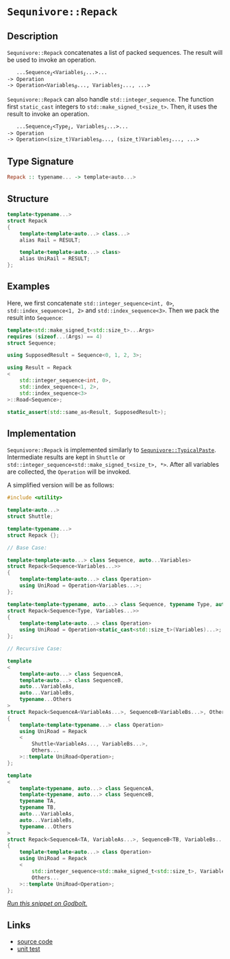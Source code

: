 <!-- Copyright 2024 Feng Mofan
SPDX-License-Identifier: Apache-2.0 -->

# `Sequnivore::Repack`

## Description

`Sequnivore::Repack` concatenates a list of packed sequences. The result will be used to invoke an operation.
<pre><code>   ...Sequence<sub><i>i</i></sub>&lt;Variables<sub><i>i</i></sub>...&gt;...
-> Operation
-> Operation&lt;Variables<sub><i>0</i></sub>..., Variables<sub><i>1</i></sub>..., ...></code></pre>

`Sequnivore::Repack` can also handle `std::integer_sequence`. The function first `static_cast` integers to `std::make_signed_t<size_t>`. Then, it uses the result to invoke an operation.
<pre><code>   ...Sequence<sub><i>i</i></sub>&lt;Type<sub><i>i</i></sub>, Variables<sub><i>i</i></sub>...&gt;...
-> Operation
-> Operation&lt;(size_t)Variables<sub><i>0</i></sub>..., (size_t)Variables<sub><i>1</i></sub>..., ...></code></pre>

## Type Signature

```Haskell
Repack :: typename... -> template<auto...>
```

## Structure

```C++
template<typename...>
struct Repack
{
    template<template<auto...> class...>
    alias Rail = RESULT;

    template<template<auto...> class>
    alias UniRail = RESULT;
};
```

## Examples

Here, we first concatenate `std::integer_sequence<int, 0>`,  `std::index_sequence<1, 2>` and `std::index_sequence<3>`. Then we pack the result into `Sequence`:

```C++
template<std::make_signed_t<std::size_t>...Args>
requires (sizeof...(Args) == 4)
struct Sequence;

using SupposedResult = Sequence<0, 1, 2, 3>;

using Result = Repack
<
    std::integer_sequence<int, 0>, 
    std::index_sequence<1, 2>,
    std::index_sequence<3>
>::Road<Sequence>;

static_assert(std::same_as<Result, SupposedResult>);
```

## Implementation

`Sequnivore::Repack` is implemented similarly to [`Sequnivore::TypicalPaste`](./typical_paste.doc.md). Intermediate results are kept in `Shuttle` or `std::integer_sequence<std::make_signed_t<size_t>, *>`.
After all variables are collected, the `Operation` will be invoked.

A simplified version will be as follows:

```C++
#include <utility>

template<auto...>
struct Shuttle;

template<typename...>
struct Repack {};

// Base Case:

template<template<auto...> class Sequence, auto...Variables>
struct Repack<Sequence<Variables...>>
{
    template<template<auto...> class Operation>
    using UniRoad = Operation<Variables...>;
};

template<template<typename, auto...> class Sequence, typename Type, auto...Variables>
struct Repack<Sequence<Type, Variables...>>
{
    template<template<auto...> class Operation>
    using UniRoad = Operation<static_cast<std::size_t>(Variables)...>;
};

// Recursive Case:

template
<
    template<auto...> class SequenceA,
    template<auto...> class SequenceB,
    auto...VariableAs, 
    auto...VariableBs,
    typename...Others
>
struct Repack<SequenceA<VariableAs...>, SequenceB<VariableBs...>, Others...>
{
    template<template<typename...> class Operation>
    using UniRoad = Repack
    <
        Shuttle<VariableAs..., VariableBs...>,
        Others...
    >::template UniRoad<Operation>;
};

template
<
    template<typename, auto...> class SequenceA,
    template<typename, auto...> class SequenceB,
    typename TA,
    typename TB,
    auto...VariableAs, 
    auto...VariableBs,
    typename...Others
>
struct Repack<SequenceA<TA, VariableAs...>, SequenceB<TB, VariableBs...>, Others...>
{
    template<template<auto...> class Operation>
    using UniRoad = Repack
    <
        std::integer_sequence<std::make_signed_t<std::size_t>, VariableAs..., VariableBs...>,
        Others...
    >::template UniRoad<Operation>;
};
```

[*Run this snippet on Godbolt.*](https://godbolt.org/#z:OYLghAFBqd5QCxAYwPYBMCmBRdBLAF1QCcAaPECAMzwBtMA7AQwFtMQByARg9KtQYEAysib0QXACx8BBAKoBnTAAUAHpwAMvAFYTStJg1DIApACYAQuYukl9ZATwDKjdAGFUtAK4sGIAKwAzKSuADJ4DJgAcj4ARpjEIAAcZqQADqgKhE4MHt6%2BehlZjgLhkTEs8YkAbACctpj2JQxCBEzEBHk%2BfkENTTmt7QRl0XEJyakKbR1dBVy208MRo5XjdQCUtqhexMjsHOaBEcjeWADUJoFuXo60hACel9gmGgCCL68EmCxpBl%2BXbiYN1QADowU8PlNiF4HGchAgbgR6JcrG8Pl8fn9MACCPc0oxWJgwSCIW8oTCCGcAEqYNJMZAAawuAHYrMyACIoj4fAD0PLOFiYSjhXzSIG5bwxvyY/yuUqxAKBRGJTzOJyFCjhmAAjl5GHtSGclaCwQA1dp4JixegKUmvcmwml0xkAoQ6vUMPYA83ES3WzAKFWBZ7B7msj5nSNneUy7Fy77S2WA4FB7BqgwKTUAeXxxBlOTtUbOXiyRjOcgYeCpqCY6AugXZZxzCXzAm9FqtNtTXLRHJ770lCYV8cxsZxeIJbENxtT6Y1Wt1%2Bswhtx%2BOYbDOABUJ9OU2aO/7baGyQRoY7afSGa73UuAdv8YafX6u%2BDQ8f3uG3kWY0mf3Hk8qr5puqmZNrmrYMIWUYlhEwDlpW1a1vWjbNnmzQAlM%2BbIAA%2BqIUwYQQ6AgCAWQAF6YNhBBPBAT6dgG6zdoEqIfpyTESq8fLUpgyA7FkABumAirS4pooOo7/GiVwRlGf6KnuJLBnOoFuounqYK8pDSZGslXDOQFKZqKkensNhaUa8m0f69qGmZekgpZ9AWAomlfjJE7rkSYJZgQCAJLaknPCeZ6Uk6l7XqpezvFcDnqYGQGGkZS5WNFB6OXFCnYIa3m%2BcQ6V2iYn6vN%2BQ5jiOib/quk6eRlBlgS26HvkWMFlhWVY1nWlyNqFLquZGAJmUW8KIsiKW%2BnR9rEo%2BqWYE5qYuUVRZRtlfkqr19bYMRf7wW1tYAqhEEQmxvascx6IlRJUVuGZOluJVHm7oBNUgYZN5qRp13nRV7mEg9JpPRmL0RTN83ft9G6bu9a13YSW6mWtdkxdZFzwxZ01OSDblroSxLLbl3Lvg6IUXi6VyJW9d4aWciN5cGCWvSZd42FTaM05lTY%2BStQFhsxxXiRVn1yY9qrPXVaEFo10GlnBrWIR1DZcc6V5rf1a1FlMREgBEXzAAk2FKEDBEaywTAMhRWTAJE6CUYbxFkRRVG08zY1WelU3O2lc0DUtHO5atC19cGm2fdtst7eBDUhqdfZHQOHEAFQJ4nSc8ryiebtgQibonKdvDySf53HOexzd6vEcbpt63gFuYFbDtuKXJF4OR1vBsSrzEMAR6Be37p4MQAZnBAduoFQxIQO3nfrMhnVnJI6yQqeFILsZcanW8zVwUIXhpEUNc0goXi0JSM9k16VwaIa8xnKkZyBIda%2BvBvXEH0fyEK2FklXWtDda5gOvEHrem/4taGg0E8Gy39CLEQiFgVQgCDZXCvmYcBZkf4MFgfAleAI77vieMRGW7VwpYLfA/TCjgcIagSAQIeUCSKEmwkKAE%2B9D4EAStvXe6BmFHyePPJiHBNi0E4P4XgfhuC8FQJwK6lhrBnAUNsXYglDg8FIAQTQ/DNgMgCP4EEgR/BcDMEkDQgRqjMjqEESQ/h9CcEkLwFgEgNAX1EVoUgEiOC8AUCAC%2BqiOBaE2HAWAMBEAgG2AQNINxyCUDQD8OgCQoiEk4KoJI1QAC01RJBnGAMgZAZwpAgjMLwGuhASB4CIvMfgggRBiHYFIGQghFAqHUD4nQegADueYxRiIEUIkRaiXGcCzDcMJlIR5nESSktJGSsk5MkHkweHhon0GIBcMwgQuDrF4N43xpAIBICiWkGJZAKAQD2QckAwApCpBoEfPylBYi9NiBEdo9xODKIecwYg9wsyxG0NxbxyiolsEEFmBgtBnlNNIFgWIXhgCAloLQDxYiIXfEMMAcQ4L8D9wcHgASCLnGYFUNxG4%2BxlG/0EeCu4sQ8wfI8FgXpp48B2MRQJYgsRMiYHZMiowdwjBqM2FQAwndTR4EwC05sojlHlOEKIcQNTJX1LUL03Q8wDA8tMNIyw%2Bg8CxA8ZATYqA0jNARck9WnU1VWEsGYZxqBmW%2BiwDqiAmw7C/JyC4dBsw/DzDCMsCoVRCiZGyAId1frig5BGD68Y8wnVYoEIMGYnhuh6Cjc0WNSxyhjESJGxYQbM1DDDemiQjr5F7ALVYjgwjSBOPEZwUZSTUnpMydk3JZhB64CKUspR6yVG8s2L5Ws4wHWkE0ZIQIIJaiBGZJIDQkgzCSGqA4/wdRS02NIHY1ZIJqhcGqEkWoSRN3%2BEkFwfwY7qgVt6a49xniu1NL8YEnZwTBnhKOScxZcS2CcHaCwPizJklMDnGWLgtQQRcBBHi/ARBbV6ElZUmV0g5VKAVeC3QqQ2lMA6TwLpZaengtcQM0JNwzgjI/V%2Bn9f64IAaAyBuZqAFkJGWYEMwnbNn8O2bs6j%2BzFkROOWx05RHv3qiMABrgF8rlfFyrc%2B5jyPkvN4G8p5XyfkOGk6QAFjACDAtBb0yF0LYXwqU1gY2XL9jOIxc6nFvT8WEq%2BEp0lvSKVUvuDSozGzfSMuUcy1lSgOUGdRbBXlfABUKCFSKsVSmoPSuqbB2Q8rGnOKQ/oFFKBrDWE1dq%2BAeqDU5CNSahsZrrCWvETakpAY0t9Gdc4CArhs0hHQXm1YGb0j%2BuaFVooAaGC1d9ZGxoZWWhZvjXMUr0aeu5u9fmnNcb8geoWMNtNdWS1yJ2MWtZpby2Vr6RwI0xBP3ft/fxsjgHgMaBbWBkgdG1kbO7aQXtWBEgDrJcu1dgGp3MiPcyZkgRp2zoPae7DnAL1eL8/4oJIShmcefbE%2BJHAP0TJYAoPi2S%2BLkaxFMApx2INlNkNBiLtT5DwZi804IKG0PMbJSts9/SH3DKoBtlg0PYfw8R7GKYVGaPtpWYERjAPWMs9B9xxZIA4c72wgj2o2EkcEAYZttJfA6CiY8RAO54LZNScRUrz53zflKZU0CkFYLjOYChTCsQunEX6ZRWi4zfdTPFfBRZniVnEU2fJVq%2Bzjm6UuaU%2B5tlXmze%2Bevf5pggrhWirXKFjH4WJCRbqbjxVIBggquMEljVFL7XpcNZwHkpdcsWqtYVu1JWk0uoq26vrk2vUzY6w1kNgaS/Bta%2B1iNA3k29Ym4mrrg2U31/q5hcbCaxuppWB1wtC3qkYdJz99bUP0kw7h2cYXIIxdHbbadjn16e2YD7TdjD92QBmEA4EXR/gp1CaMeOrd32rW/dsJepj6wNEgEkDMtJSRmQAeqPRwIU7qj%2BEsWSwIWGL9uJXq%2BIYb5Ln5VqAE36bDMpZDOCSBAA)

## Links

- [source code](../../../../conceptrodon/descend/sequnivore/repack.hpp)
- [unit test](../../../../tests/unit/sequnivore/repack.test.hpp)
